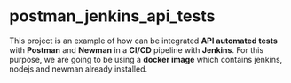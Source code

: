 # postman_jenkins_api_tests
This project is an example of how can be integrated **API automated tests** with **Postman** and **Newman** in a **CI/CD** pipeline with **Jenkins**. For this purpose, we are going to be using a **docker image** which contains jenkins, nodejs and newman already installed.
